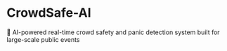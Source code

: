 # CrowdSafe-AI
🧠 AI-powered real-time crowd safety and panic detection system built for large-scale public events
